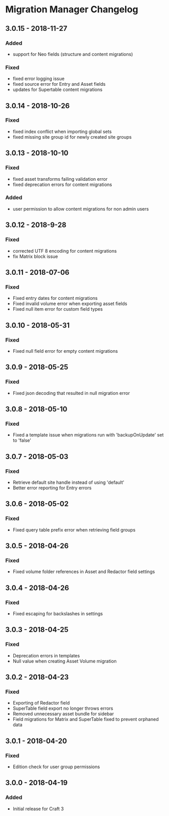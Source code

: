 # Migration Manager Changelog

## 3.0.15 - 2018-11-27
### Added
- support for Neo fields (structure and content migrations)
### Fixed
- fixed error logging issue
- fixed source error for Entry and Asset fields
- updates for Supertable content migrations

## 3.0.14 - 2018-10-26
### Fixed
- fixed index conflict when importing global sets
- fixed missing site group id for newly created site groups

## 3.0.13 - 2018-10-10
### Fixed
- fixed asset transforms failing validation error
- fixed deprecation errors for content migrations

### Added
- user permission to allow content migrations for non admin users

## 3.0.12 - 2018-9-28
### Fixed
- corrected UTF 8 encoding for content migrations
- fix Matrix block issue

## 3.0.11 - 2018-07-06
### Fixed
- Fixed entry dates for content migrations
- Fixed invalid volume error when exporting asset fields
- Fixed null item error for custom field types

## 3.0.10 - 2018-05-31
### Fixed
- Fixed null field error for empty content migrations

## 3.0.9 - 2018-05-25
### Fixed
- Fixed json decoding that resulted in null migration error

## 3.0.8 - 2018-05-10
### Fixed
- Fixed a template issue when migrations run with 'backupOnUpdate' set to 'false'

## 3.0.7 - 2018-05-03
### Fixed
- Retrieve default site handle instead of using 'default'
- Better error reporting for Entry errors

## 3.0.6 - 2018-05-02
### Fixed
- Fixed query table prefix error when retrieving field groups

## 3.0.5 - 2018-04-26
### Fixed
- Fixed volume folder references in Asset and Redactor field settings

## 3.0.4 - 2018-04-26
### Fixed
- Fixed escaping for backslashes in settings

## 3.0.3 - 2018-04-25
### Fixed
- Deprecation errors in templates
- Null value when creating Asset Volume migration

## 3.0.2 - 2018-04-23
### Fixed
- Exporting of Redactor field 
- SuperTable field export no longer throws errors
- Removed unnecessary asset bundle for sidebar
- Field migrations for Matrix and SuperTable fixed to prevent orphaned data

## 3.0.1 - 2018-04-20
### Fixed
- Edition check for user group permissions

## 3.0.0 - 2018-04-19
### Added
- Initial release for Craft 3


